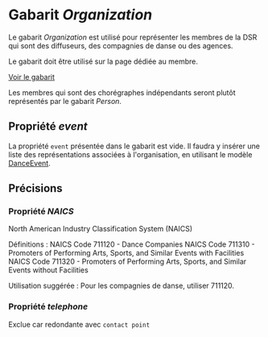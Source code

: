 # Gabarit _Organization_

Le gabarit _Organization_ est utilisé pour représenter les membres de la DSR qui sont des diffuseurs, des compagnies de danse ou des agences.

Le gabarit doit être utilisé sur la page dédiée au membre.

[Voir le gabarit](organization.json)

Les membres qui sont des chorégraphes indépendants seront plutôt représentés par le gabarit _Person_.

## Propriété _event_

La propriété `event` présentée dans le gabarit est vide. Il faudra y insérer une liste des représentations associées à l'organisation, en utilisant le modèle [DanceEvent](../DanceEvent).

## Précisions

### Propriété _NAICS_

North American Industry Classification System (NAICS)

Définitions :
NAICS Code 711120 - Dance Companies
NAICS Code 711310 - Promoters of Performing Arts, Sports, and Similar Events with Facilities
NAICS Code 711320 - Promoters of Performing Arts, Sports, and Similar Events without Facilities

Utilisation suggérée :
Pour les compagnies de danse, utiliser 711120.

### Propriété _telephone_

Exclue car redondante avec ``contact point``
